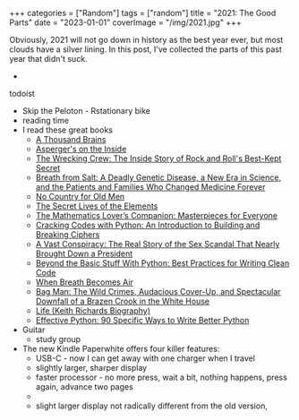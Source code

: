 +++
categories = ["Random"]
tags = ["random"]
title = "2021: The Good Parts"
date = "2023-01-01"
coverImage = "/img/2021.jpg"
+++

Obviously, 2021 will not go down in history as the best year ever, but most clouds have a silver lining. In this post, I've collected the parts of this past year that didn't suck.

<!--more-->

* 
todoist
* Skip the Peloton - Rstationary bike
* reading time
* I read these great books
  * [A Thousand Brains](https://www.amazon.com/gp/product/1541675819)
  * [Asperger's on the Inside](https://www.amazon.com/gp/product/B01CDB9R02)
  * [The Wrecking Crew: The Inside Story of Rock and Roll's Best-Kept Secret](https://www.amazon.com/gp/product/B005XMMMRY)
  * [Breath from Salt: A Deadly Genetic Disease, a New Era in Science, and the Patients and Families Who Changed Medicine Forever](https://www.amazon.com/gp/product/B084RM6ZCF)
  * [No Country for Old Men](https://www.amazon.com/gp/product/B000WJSB4Q)
  * [The Secret Lives of the Elements](https://www.amazon.com/Secret-Lives-Elements-Kathryn-Harkup-ebook/dp/B09832H2JX)
  * [The Mathematics Lover’s Companion: Masterpieces for Everyone](https://www.amazon.com/Mathematics-Lovers-Companion-Masterpieces-Everyone/dp/030025539X)
  * [Cracking Codes with Python: An Introduction to Building and Breaking Ciphers](https://www.amazon.com/Cracking-Codes-Python-Introduction-Building/dp/1593278225)
  * [A Vast Conspiracy: The Real Story of the Sex Scandal That Nearly Brought Down a President](https://www.amazon.com/Vast-Conspiracy-Scandal-Brought-President-ebook/dp/B009UAO1KQ)
  * [Beyond the Basic Stuff With Python: Best Practices for Writing Clean Code](https://www.amazon.com/Python-Beyond-Basics-Al-Sweigart/dp/1593279663)
  * [When Breath Becomes Air](https://www.amazon.com/gp/product/B00XSSYR50)
  * [Bag Man: The Wild Crimes, Audacious Cover-Up, and Spectacular Downfall of a Brazen Crook in the White House](https://www.amazon.com/gp/product/B07YK1Z6T9)
  * [Life (Keith Richards Biography)](https://www.amazon.com/gp/product/B003UBTX72)
  * [Effective Python: 90 Specific Ways to Write Better Python](https://www.amazon.com/Effective-Python-Specific-Software-Development/dp/0134853989)
* Guitar
  * study group
* The new Kindle Paperwhite offers four killer features:
  * USB-C - now I can get away with one charger when I travel
  * slightly larger, sharper display 
  * faster processor - no more press, wait a bit, nothing happens, press again, advance two pages
  * 
  * slight larger display
not radically different from the old version, 
